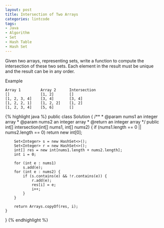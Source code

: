 ```yaml
---
layout: post
title: Intersection of Two Arrays
categories: lintcode
tags:
- Java
- Algorithm
- Set
- Hash Table
- Hash Set
---
```


Given two arrays, representing sets, write a function to compute the intersection of these two sets. Each element in the result must be unique and the result can be in any order.


Example

```
Array 1         Array 2      Intersection
[]              [1, 2]       []
[1, 2, 3, 4]    [3, 4]       [3, 4]
[1, 2, 2, 1]    [1, 2, 2]    [1, 2]
[1, 2, 3, 4]    [5, 6]       []
```

{% highlight java %}
public class Solution {
    /**
     * @param nums1 an integer array
     * @param nums2 an integer array
     * @return an integer array
     */
    public int[] intersection(int[] nums1, int[] nums2) {
        if (nums1.length == 0 || nums2.length == 0)
            return new int[0];
            
        Set<Integer> s = new HashSet<>();
        Set<Integer> r = new HashSet<>();
        int[] res = new int[nums1.length + nums2.length];
        int i = 0;
        
        for (int e : nums1)
            s.add(e);
        for (int e : nums2) {
            if (s.contains(e) && !r.contains(e)) {
                r.add(e);
                res[i] = e;
                i++;
            }    
        }
        
        return Arrays.copyOf(res, i);
    }
}
{% endhighlight %}